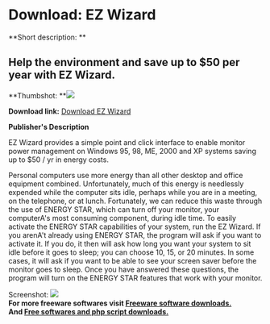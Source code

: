 # Download: EZ Wizard

**Short description: **

## Help the environment and save up to $50 per year with EZ Wizard.

  
**Thumbshot: **![](http://www.freewarefiles.com/screenshot/ez_wizard_md.gif)   
  
**Download link:** [Download EZ Wizard](http://freesoftwares.boysofts.com/EZ-Wizard_program_2570.html)  
  

**Publisher's Description**  
  

EZ Wizard provides a simple point and click interface to enable monitor power
management on Windows 95, 98, ME, 2000 and XP systems saving up to $50 / yr in
energy costs.

Personal computers use more energy than all other desktop and office equipment
combined. Unfortunately, much of this energy is needlessly expended while the
computer sits idle, perhaps while you are in a meeting, on the telephone, or
at lunch. Fortunately, we can reduce this waste through the use of ENERGY
STAR, which can turn off your monitor, your computerA's most consuming
component, during idle time. To easily activate the ENERGY STAR capabilities
of your system, run the EZ Wizard. If you arenA't already using ENERGY STAR,
the program will ask if you want to activate it. If you do, it then will ask
how long you want your system to sit idle before it goes to sleep; you can
choose 10, 15, or 20 minutes. In some cases, it will ask if you want to be
able to see your screen saver before the monitor goes to sleep. Once you have
answered these questions, the program will turn on the ENERGY STAR features
that work with your monitor.

  
  
Screenshot: ![](http://www.freewarefiles.com/screenshot/ez_wizard.gif)  
**For more freeware softwares visit [Freeware software downloads.](http://freesoftwares.boysofts.com/)**   
**And [Free softwares and php script downloads.](http://www.boysofts.com/)**

